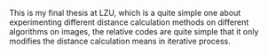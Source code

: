 This is my final thesis at LZU, which is a quite simple one about experimenting different distance calculation methods on different algorithms on images, the relative codes are quite simple that it only modifies the distance calculation means in iterative process.

